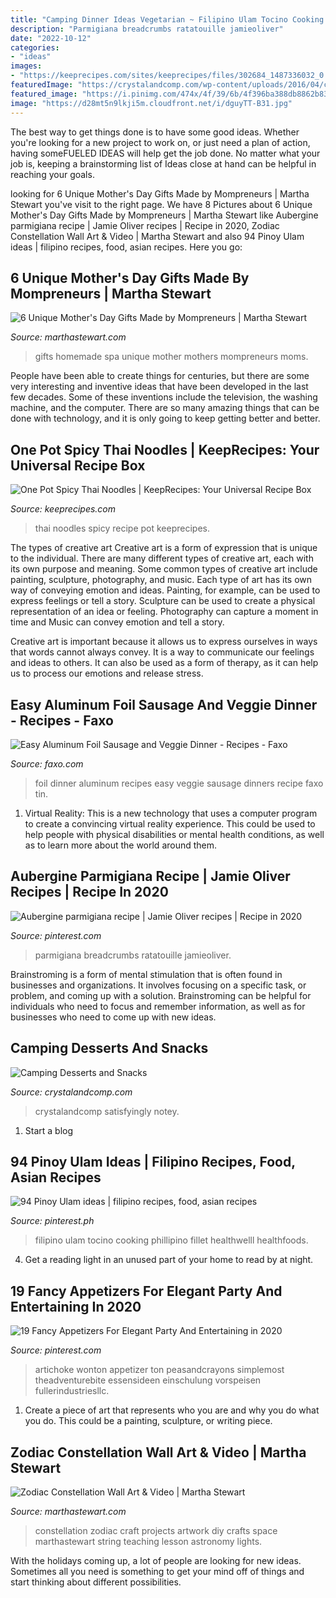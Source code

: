 ```yaml
---
title: "Camping Dinner Ideas Vegetarian ~ Filipino Ulam Tocino Cooking Phillipino Fillet Healthwelll Healthfoods"
description: "Parmigiana breadcrumbs ratatouille jamieoliver"
date: "2022-10-12"
categories:
- "ideas"
images:
- "https://keeprecipes.com/sites/keeprecipes/files/302684_1487336032_0.jpg"
featuredImage: "https://crystalandcomp.com/wp-content/uploads/2016/04/camping-desserts-your-family-will-love-.jpg"
featured_image: "https://i.pinimg.com/474x/4f/39/6b/4f396ba388db8862b8338de0319e5e71.jpg"
image: "https://d28mt5n9lkji5m.cloudfront.net/i/dguyTT-B31.jpg"
---
```



The best way to get things done is to have some good ideas. Whether you're looking for a new project to work on, or just need a plan of action, having someFUELED IDEAS will help get the job done. No matter what your job is, keeping a brainstorming list of Ideas close at hand can be helpful in reaching your goals.

	

		
looking for 6 Unique Mother&#039;s Day Gifts Made by Mompreneurs | Martha Stewart you've visit to the right page. We have 8 Pictures about 6 Unique Mother&#039;s Day Gifts Made by Mompreneurs | Martha Stewart like Aubergine parmigiana recipe | Jamie Oliver recipes | Recipe in 2020, Zodiac Constellation Wall Art &amp; Video | Martha Stewart and also 94 Pinoy Ulam ideas | filipino recipes, food, asian recipes. Here you go:
		
    
## 6 Unique Mother&#039;s Day Gifts Made By Mompreneurs | Martha Stewart

<img loading=lazy src="https://assets.marthastewart.com/styles/wmax-1500/d23/homemade-spa-gifts-0316/homemade-spa-gifts-0316.jpg?itok=6eA_DwBo" onerror="this.onerror=null;this.src='https://tse2.mm.bing.net/th?id=OIP.OeUbcRrWUkfELL2VEr0KQAHaHb&amp;pid=15.1';" alt="6 Unique Mother&#039;s Day Gifts Made by Mompreneurs | Martha Stewart">

_Source: marthastewart.com_

>gifts homemade spa unique mother mothers mompreneurs moms. 

	

People have been able to create things for centuries, but there are some very interesting and inventive ideas that have been developed in the last few decades. Some of these inventions include the television, the washing machine, and the computer. There are so many amazing things that can be done with technology, and it is only going to keep getting better and better.

    
## One Pot Spicy Thai Noodles | KeepRecipes: Your Universal Recipe Box

<img loading=lazy src="https://keeprecipes.com/sites/keeprecipes/files/302684_1487336032_0.jpg" onerror="this.onerror=null;this.src='https://tse3.mm.bing.net/th?id=OIP.0GmPUYlNKmxbemMNF5mQUgHaLH&amp;pid=15.1';" alt="One Pot Spicy Thai Noodles | KeepRecipes: Your Universal Recipe Box">

_Source: keeprecipes.com_

>thai noodles spicy recipe pot keeprecipes. 

	

The types of creative art
Creative art is a form of expression that is unique to the individual. There are many different types of creative art, each with its own purpose and meaning.
Some common types of creative art include painting, sculpture, photography, and music. Each type of art has its own way of conveying emotion and ideas. Painting, for example, can be used to express feelings or tell a story. Sculpture can be used to create a physical representation of an idea or feeling. Photography can capture a moment in time and Music can convey emotion and tell a story.

Creative art is important because it allows us to express ourselves in ways that words cannot always convey. It is a way to communicate our feelings and ideas to others. It can also be used as a form of therapy, as it can help us to process our emotions and release stress.

    
## Easy Aluminum Foil Sausage And Veggie Dinner - Recipes - Faxo

<img loading=lazy src="https://d28mt5n9lkji5m.cloudfront.net/i/dguyTT-B31.jpg" onerror="this.onerror=null;this.src='https://tse3.mm.bing.net/th?id=OIP.6Cn3kNlAC1GDoGYLZkpEqAAAAA&amp;pid=15.1';" alt="Easy Aluminum Foil Sausage and Veggie Dinner - Recipes - Faxo">

_Source: faxo.com_

>foil dinner aluminum recipes easy veggie sausage dinners recipe faxo tin. 

	

1. Virtual Reality: This is a new technology that uses a computer program to create a convincing virtual reality experience. This could be used to help people with physical disabilities or mental health conditions, as well as to learn more about the world around them. 

    
## Aubergine Parmigiana Recipe | Jamie Oliver Recipes | Recipe In 2020

<img loading=lazy src="https://i.pinimg.com/736x/9c/87/ea/9c87eae6b184cca913a15b029a716bb8.jpg" onerror="this.onerror=null;this.src='https://tse1.mm.bing.net/th?id=OIP.8T09jIUPXGGZN5jMHZ77MgHaJ4&amp;pid=15.1';" alt="Aubergine parmigiana recipe | Jamie Oliver recipes | Recipe in 2020">

_Source: pinterest.com_

>parmigiana breadcrumbs ratatouille jamieoliver. 

	

Brainstroming is a form of mental stimulation that is often found in businesses and organizations. It involves focusing on a specific task, or problem, and coming up with a solution. Brainstroming can be helpful for individuals who need to focus and remember information, as well as for businesses who need to come up with new ideas.

    
## Camping Desserts And Snacks

<img loading=lazy src="https://crystalandcomp.com/wp-content/uploads/2016/04/camping-desserts-your-family-will-love-.jpg" onerror="this.onerror=null;this.src='https://tse2.mm.bing.net/th?id=OIP.rywqNXia8aRVE13zV1o8vQHaLH&amp;pid=15.1';" alt="Camping Desserts and Snacks">

_Source: crystalandcomp.com_

>crystalandcomp satisfyingly notey. 

	

1. Start a blog

    
## 94 Pinoy Ulam Ideas | Filipino Recipes, Food, Asian Recipes

<img loading=lazy src="https://i.pinimg.com/474x/4f/39/6b/4f396ba388db8862b8338de0319e5e71.jpg" onerror="this.onerror=null;this.src='https://tse4.mm.bing.net/th?id=OIP.IwCsswqvKB1-nuEQOtJ_GAAAAA&amp;pid=15.1';" alt="94 Pinoy Ulam ideas | filipino recipes, food, asian recipes">

_Source: pinterest.ph_

>filipino ulam tocino cooking phillipino fillet healthwelll healthfoods. 

	

4. Get a reading light in an unused part of your home to read by at night.

    
## 19 Fancy Appetizers For Elegant Party And Entertaining In 2020

<img loading=lazy src="https://i.pinimg.com/736x/39/b0/46/39b04663cd4cba7163e594f26013e502.jpg" onerror="this.onerror=null;this.src='https://tse1.mm.bing.net/th?id=OIP.egpI-sxkVTrQ8_HUewtgMgHaLH&amp;pid=15.1';" alt="19 Fancy Appetizers For Elegant Party And Entertaining in 2020">

_Source: pinterest.com_

>artichoke wonton appetizer ton peasandcrayons simplemost theadventurebite essensideen einschulung vorspeisen fullerindustriesllc. 

	

1. Create a piece of art that represents who you are and why you do what you do. This could be a painting, sculpture, or writing piece. 

    
## Zodiac Constellation Wall Art &amp; Video | Martha Stewart

<img loading=lazy src="https://assets.marthastewart.com/styles/wmax-1500/d29/zodiac-constellation-mslb7095/zodiac-constellation-mslb7095_horiz.jpg?itok=8kJMwDRG" onerror="this.onerror=null;this.src='https://tse2.mm.bing.net/th?id=OIP.fDfietXTC-ZEnMZ5pOHTcAHaEK&amp;pid=15.1';" alt="Zodiac Constellation Wall Art &amp; Video | Martha Stewart">

_Source: marthastewart.com_

>constellation zodiac craft projects artwork diy crafts space marthastewart string teaching lesson astronomy lights. 

	

With the holidays coming up, a lot of people are looking for new ideas. Sometimes all you need is something to get your mind off of things and start thinking about different possibilities. 

